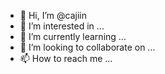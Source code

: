 - 👋 Hi, I’m @cajiin
- 👀 I’m interested in ...
- 🌱 I’m currently learning ...
- 💞️ I’m looking to collaborate on ...
- 📫 How to reach me ...

<!---
cajiin/cajiin is a ✨ special ✨ repository because its `README.md` (this file) appears on your GitHub profile.
You can click the Preview link to take a look at your changes.
--->

